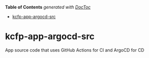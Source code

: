 <!-- START doctoc generated TOC please keep comment here to allow auto update -->
<!-- DON'T EDIT THIS SECTION, INSTEAD RE-RUN doctoc TO UPDATE -->
**Table of Contents**  *generated with [DocToc](https://github.com/thlorenz/doctoc)*

- [kcfp-app-argocd-src](#kcfp-app-argocd-src)

<!-- END doctoc generated TOC please keep comment here to allow auto update -->

# kcfp-app-argocd-src
App source code that uses GitHub Actions for CI and ArgoCD for CD
